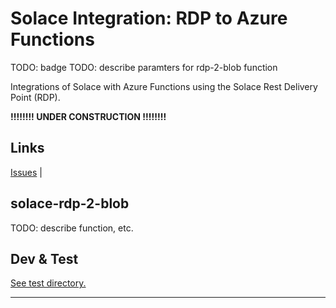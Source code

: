 # Solace Integration: RDP to Azure Functions


TODO: badge
TODO: describe paramters for rdp-2-blob function

Integrations of Solace with Azure Functions using the Solace Rest Delivery Point (RDP).

**!!!!!!!!    UNDER CONSTRUCTION    !!!!!!!!**

## Links
[Issues](https://github.com/solace-iot-team/solace-int-rdp-az-funcs/issues) |

## solace-rdp-2-blob

TODO: describe function, etc.


## Dev & Test

[See test directory.](./test)

---
